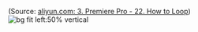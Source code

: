 (Source:  [aliyun.com: 3. Premiere Pro - 22. How to Loop](https://tingwu.aliyun.com/doc/transcripts/dej8nbxk3vgbqpog))
![bg fit left:50% vertical](https://i.imgur.com/zl7jvnk.webp)